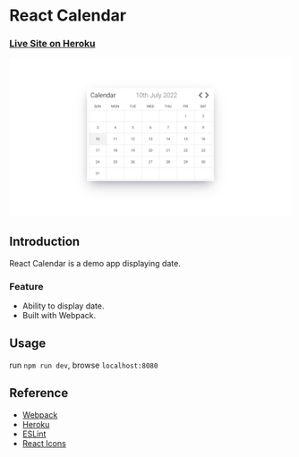# React Calendar
### [Live Site on Heroku](https://serdarsen-react-calendar.herokuapp.com/)

![React Calendar](./screenshot.png)

## Introduction
React Calendar is a demo app displaying date.

### Feature

- Ability to display date.
- Built with Webpack.

## Usage
run `npm run dev`, browse `localhost:8080`

## Reference
- [Webpack](https://webpack.js.org/)
- [Heroku](https://devcenter.heroku.com/categories/deployment)
- [ESLint](https://eslint.org/)
- [React Icons](https://react-icons.github.io/react-icons/icons?name=fa)